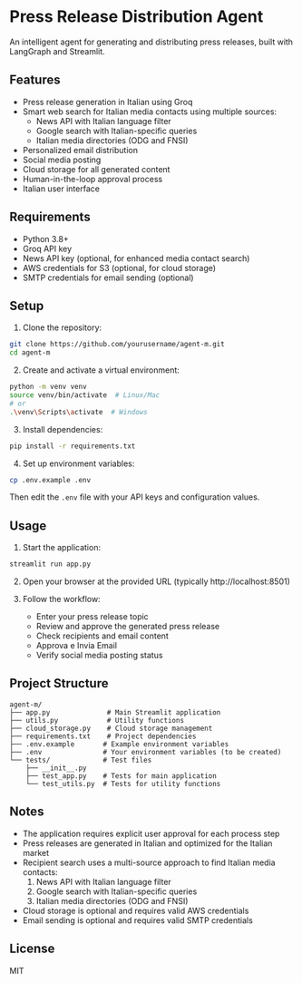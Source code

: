 # Press Release Distribution Agent

An intelligent agent for generating and distributing press releases, built with LangGraph and Streamlit.

## Features

- Press release generation in Italian using Groq
- Smart web search for Italian media contacts using multiple sources:
  - News API with Italian language filter
  - Google search with Italian-specific queries
  - Italian media directories (ODG and FNSI)
- Personalized email distribution
- Social media posting
- Cloud storage for all generated content
- Human-in-the-loop approval process
- Italian user interface

## Requirements

- Python 3.8+
- Groq API key
- News API key (optional, for enhanced media contact search)
- AWS credentials for S3 (optional, for cloud storage)
- SMTP credentials for email sending (optional)

## Setup

1. Clone the repository:
```bash
git clone https://github.com/yourusername/agent-m.git
cd agent-m
```

2. Create and activate a virtual environment:
```bash
python -m venv venv
source venv/bin/activate  # Linux/Mac
# or
.\venv\Scripts\activate  # Windows
```

3. Install dependencies:
```bash
pip install -r requirements.txt
```

4. Set up environment variables:
```bash
cp .env.example .env
```
Then edit the `.env` file with your API keys and configuration values.

## Usage

1. Start the application:
```bash
streamlit run app.py
```

2. Open your browser at the provided URL (typically http://localhost:8501)

3. Follow the workflow:
   - Enter your press release topic
   - Review and approve the generated press release
   - Check recipients and email content
   - Approva e Invia Email
   - Verify social media posting status

## Project Structure

```
agent-m/
├── app.py              # Main Streamlit application
├── utils.py            # Utility functions
├── cloud_storage.py    # Cloud storage management
├── requirements.txt    # Project dependencies
├── .env.example       # Example environment variables
├── .env               # Your environment variables (to be created)
└── tests/             # Test files
    ├── __init__.py
    ├── test_app.py    # Tests for main application
    └── test_utils.py  # Tests for utility functions
```

## Notes

- The application requires explicit user approval for each process step
- Press releases are generated in Italian and optimized for the Italian market
- Recipient search uses a multi-source approach to find Italian media contacts:
  1. News API with Italian language filter
  2. Google search with Italian-specific queries
  3. Italian media directories (ODG and FNSI)
- Cloud storage is optional and requires valid AWS credentials
- Email sending is optional and requires valid SMTP credentials

## License

MIT 